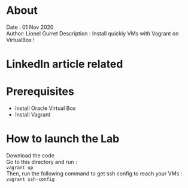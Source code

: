 # About
Date : 01 Nov 2020  
Author: Lionel Gurret
Description : Install quickly VMs with Vagrant on VirtualBox !
# LinkedIn article related
# Prerequisites
* Install Oracle Virtual Box  
* Install Vagrant
# How to launch the Lab
Download the code  
Go to this directory and run :  
`vagrant up`  
Then, run the following command to get ssh config to reach your VMs :  
`vagrant ssh-config`
